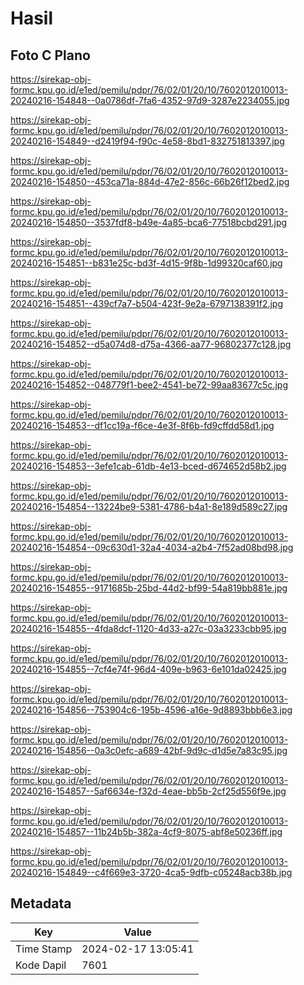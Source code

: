 # Hasil

## Foto C Plano

https://sirekap-obj-formc.kpu.go.id/e1ed/pemilu/pdpr/76/02/01/20/10/7602012010013-20240216-154848--0a0786df-7fa6-4352-97d9-3287e2234055.jpg

https://sirekap-obj-formc.kpu.go.id/e1ed/pemilu/pdpr/76/02/01/20/10/7602012010013-20240216-154849--d2419f94-f90c-4e58-8bd1-832751813397.jpg

https://sirekap-obj-formc.kpu.go.id/e1ed/pemilu/pdpr/76/02/01/20/10/7602012010013-20240216-154850--453ca71a-884d-47e2-856c-66b26f12bed2.jpg

https://sirekap-obj-formc.kpu.go.id/e1ed/pemilu/pdpr/76/02/01/20/10/7602012010013-20240216-154850--3537fdf8-b49e-4a85-bca6-77518bcbd291.jpg

https://sirekap-obj-formc.kpu.go.id/e1ed/pemilu/pdpr/76/02/01/20/10/7602012010013-20240216-154851--b831e25c-bd3f-4d15-9f8b-1d99320caf60.jpg

https://sirekap-obj-formc.kpu.go.id/e1ed/pemilu/pdpr/76/02/01/20/10/7602012010013-20240216-154851--439cf7a7-b504-423f-9e2a-6797138391f2.jpg

https://sirekap-obj-formc.kpu.go.id/e1ed/pemilu/pdpr/76/02/01/20/10/7602012010013-20240216-154852--d5a074d8-d75a-4366-aa77-96802377c128.jpg

https://sirekap-obj-formc.kpu.go.id/e1ed/pemilu/pdpr/76/02/01/20/10/7602012010013-20240216-154852--048779f1-bee2-4541-be72-99aa83677c5c.jpg

https://sirekap-obj-formc.kpu.go.id/e1ed/pemilu/pdpr/76/02/01/20/10/7602012010013-20240216-154853--df1cc19a-f6ce-4e3f-8f6b-fd9cffdd58d1.jpg

https://sirekap-obj-formc.kpu.go.id/e1ed/pemilu/pdpr/76/02/01/20/10/7602012010013-20240216-154853--3efe1cab-61db-4e13-bced-d674652d58b2.jpg

https://sirekap-obj-formc.kpu.go.id/e1ed/pemilu/pdpr/76/02/01/20/10/7602012010013-20240216-154854--13224be9-5381-4786-b4a1-8e189d589c27.jpg

https://sirekap-obj-formc.kpu.go.id/e1ed/pemilu/pdpr/76/02/01/20/10/7602012010013-20240216-154854--09c630d1-32a4-4034-a2b4-7f52ad08bd98.jpg

https://sirekap-obj-formc.kpu.go.id/e1ed/pemilu/pdpr/76/02/01/20/10/7602012010013-20240216-154855--9171685b-25bd-44d2-bf99-54a819bb881e.jpg

https://sirekap-obj-formc.kpu.go.id/e1ed/pemilu/pdpr/76/02/01/20/10/7602012010013-20240216-154855--4fda8dcf-1120-4d33-a27c-03a3233cbb95.jpg

https://sirekap-obj-formc.kpu.go.id/e1ed/pemilu/pdpr/76/02/01/20/10/7602012010013-20240216-154855--7cf4e74f-96d4-409e-b963-6e101da02425.jpg

https://sirekap-obj-formc.kpu.go.id/e1ed/pemilu/pdpr/76/02/01/20/10/7602012010013-20240216-154856--753904c6-195b-4596-a16e-9d8893bbb6e3.jpg

https://sirekap-obj-formc.kpu.go.id/e1ed/pemilu/pdpr/76/02/01/20/10/7602012010013-20240216-154856--0a3c0efc-a689-42bf-9d9c-d1d5e7a83c95.jpg

https://sirekap-obj-formc.kpu.go.id/e1ed/pemilu/pdpr/76/02/01/20/10/7602012010013-20240216-154857--5af6634e-f32d-4eae-bb5b-2cf25d556f9e.jpg

https://sirekap-obj-formc.kpu.go.id/e1ed/pemilu/pdpr/76/02/01/20/10/7602012010013-20240216-154857--11b24b5b-382a-4cf9-8075-abf8e50236ff.jpg

https://sirekap-obj-formc.kpu.go.id/e1ed/pemilu/pdpr/76/02/01/20/10/7602012010013-20240216-154849--c4f669e3-3720-4ca5-9dfb-c05248acb38b.jpg


## Metadata

| Key        | Value               |
| ---------- | ------------------- |
| Time Stamp | 2024-02-17 13:05:41 |
| Kode Dapil | 7601                |



